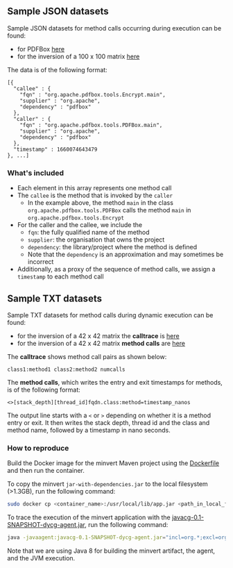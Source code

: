## Sample JSON datasets

Sample JSON datasets for method calls occurring during execution can be found:
- for PDFBox [here](https://kth-my.sharepoint.com/:u:/g/personal/deepikat_ug_kth_se/EXDt-aFckBdDiDBmGG34MKgBtgveYPQRVYNyrXLwk20d1A?e=joqta1)
- for the inversion of a 100 x 100 matrix [here](https://kth-my.sharepoint.com/:u:/g/personal/deepikat_ug_kth_se/EVEXcc85WkxNuT4sfPQ_7ZkBrYo-ZXkszyUFQPhO5eQEuw?e=ugrZWd)

The data is of the following format:
```
[{
  "callee" : {
    "fqn" : "org.apache.pdfbox.tools.Encrypt.main",
    "supplier" : "org.apache",
    "dependency" : "pdfbox"
  },
  "caller" : {
    "fqn" : "org.apache.pdfbox.tools.PDFBox.main",
    "supplier" : "org.apache",
    "dependency" : "pdfbox"
  },
  "timestamp" : 1660074643479
}, ...]
```

### What's included
- Each element in this array represents one method call
- The `callee` is the method that is invoked by the `caller`
  - In the example above, the method `main` in the class `org.apache.pdfbox.tools.PDFBox` calls the method `main` in `org.apache.pdfbox.tools.Encrypt`
- For the caller and the callee, we include the
  - `fqn`: the fully qualified name of the method
  - `supplier`: the organisation that owns the project
  - `dependency`: the library/project where the method is defined
  - Note that the `dependency` is an approximation and may sometimes be incorrect
- Additionally, as a proxy of the sequence of method calls, we assign a `timestamp` to each method call


## Sample TXT datasets

Sample TXT datasets for method calls during dynamic execution can be found:
- for the inversion of a 42 x 42 matrix the **calltrace** is [here](https://kth-my.sharepoint.com/:t:/g/personal/cesarsv_ug_kth_se/EW4EL-_DEolAmRB93lBkcmQB4L61gX9OY5_EWUr9XHAzxw?e=8lHreq)
- for the inversion of a 42 x 42 matrix **method calls** are [here](https://kth-my.sharepoint.com/:t:/g/personal/cesarsv_ug_kth_se/ESyJw9xuyrFLi6jiFDCQFWsBKkKiKt4Orf0IsCZzjwVBlQ?e=Bkwlfw)

The **calltrace** shows method call pairs as shown below:

```text
class1:method1 class2:method2 numcalls
```
The **method calls**, which writes the entry and exit timestamps for methods, is of the following format:

```text
<>[stack_depth][thread_id]fqdn.class:method=timestamp_nanos
```

The output line starts with a `<` or `>` depending on whether it is a method entry or exit.
It then writes the stack depth, thread id and the class and method name, followed by a timestamp in nano seconds. 

### How to reproduce

Build the Docker image for the minvert Maven project using the [Dockerfile](code/NWL2022/minvert/Dockerfile) and then run the container.

To copy the minvert `jar-with-dependencies.jar` to the local filesystem (>1.3GB), run the following command:

```bash
sudo docker cp <container_name>:/usr/local/lib/app.jar <path_in_local_file_system>
```

To trace the execution of the minvert application with the [javacg-0.1-SNAPSHOT-dycg-agent.jar](code/NWL2022/minvert-traces/javacg-0.1-SNAPSHOT-dycg-agent.jar), run the following command:

```bash 
java -javaagent:javacg-0.1-SNAPSHOT-dycg-agent.jar="incl=org.*;excl=org.apache.commons.lang3.*,org.nd4j.*,org.bytedeco.*" -cp javacg-0.1-SNAPSHOT-dycg-agent.jar:minvert-0.1-jar-with-dependencies-jdk8.jar -jar minvert-0.1-jar-with-dependencies-jdk8.jar > traces/minvert-trace.txt
``` 

Note that we are using Java 8 for building the minvert artifact, the agent, and the JVM execution. 


